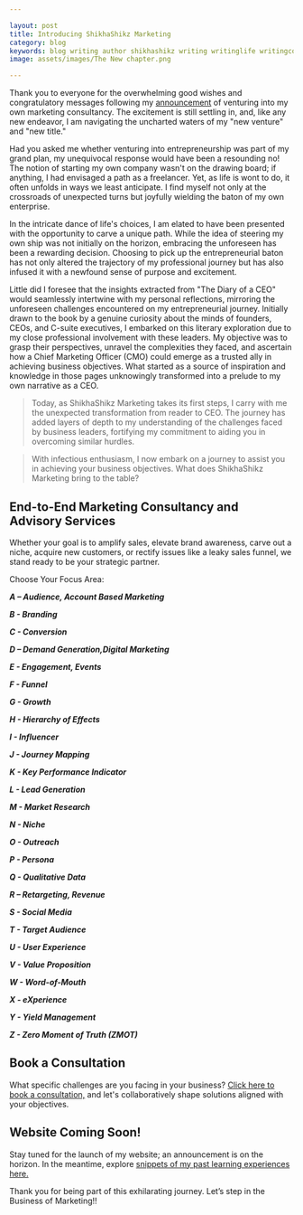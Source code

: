 ```yaml
---

layout: post
title: Introducing ShikhaShikz Marketing
category: blog
keywords: blog writing author shikhashikz writing writinglife writingcommunity marketing consultancy
image: assets/images/The New chapter.png

---
```

Thank you to everyone for the overwhelming good wishes and congratulatory messages following my [announcement](https://www.linkedin.com/feed/update/urn:li:activity:7148918401657200640/) of venturing into my own marketing consultancy. The excitement is still settling in, and, like any new endeavor, I am navigating the uncharted waters of my "new venture" and "new title."

Had you asked me whether venturing into entrepreneurship was part of my grand plan, my unequivocal response would have been a resounding no! The notion of starting my own company wasn't on the drawing board; if anything, I had envisaged a path as a freelancer. Yet, as life is wont to do, it often unfolds in ways we least anticipate. I find myself not only at the crossroads of unexpected turns but joyfully wielding the baton of my own enterprise.

In the intricate dance of life's choices, I am elated to have been presented with the opportunity to carve a unique path. While the idea of steering my own ship was not initially on the horizon, embracing the unforeseen has been a rewarding decision. Choosing to pick up the entrepreneurial baton has not only altered the trajectory of my professional journey but has also infused it with a newfound sense of purpose and excitement.

Little did I foresee that the insights extracted from "The Diary of a CEO" would seamlessly intertwine with my personal reflections, mirroring the unforeseen challenges encountered on my entrepreneurial journey. Initially drawn to the book by a genuine curiosity about the minds of founders, CEOs, and C-suite executives, I embarked on this literary exploration due to my close professional involvement with these leaders. My objective was to grasp their perspectives, unravel the complexities they faced, and ascertain how a Chief Marketing Officer (CMO) could emerge as a trusted ally in achieving business objectives. What started as a source of inspiration and knowledge in those pages unknowingly transformed into a prelude to my own narrative as a CEO.

> Today, as ShikhaShikz Marketing takes its first steps, I carry with me the unexpected transformation from reader to CEO. The journey has added layers of depth to my understanding of the challenges faced by business leaders, fortifying my commitment to aiding you in overcoming similar hurdles.

> With infectious enthusiasm, I now embark on a journey to assist you in achieving your business objectives. What does ShikhaShikz Marketing bring to the table? 

## End-to-End Marketing Consultancy and Advisory Services ##

Whether your goal is to amplify sales, elevate brand awareness, carve out a niche, acquire new customers, or rectify issues like a leaky sales funnel, we stand ready to be your strategic partner.

Choose Your Focus Area:

***A – Audience, Account Based Marketing***

***B - Branding***

***C - Conversion***

***D – Demand Generation,Digital Marketing***

***E - Engagement, Events***

***F - Funnel***

***G - Growth*** 

***H - Hierarchy of Effects***

***I - Influencer***

***J - Journey Mapping***

***K - Key Performance Indicator*** 

***L - Lead Generation***

***M - Market Research***

***N - Niche***

***O - Outreach***

***P - Persona***

***Q - Qualitative Data***

***R – Retargeting, Revenue***

***S - Social Media***

***T - Target Audience***

***U - User Experience***

***V - Value Proposition***

***W - Word-of-Mouth***

***X - eXperience***

***Y - Yield Management***

***Z - Zero Moment of Truth (ZMOT)***

## Book a Consultation ##
What specific challenges are you facing in your business? [Click here to book a consultation,](https://calendly.com/shikhashikz) and let's collaboratively shape solutions aligned with your objectives.

## Website Coming Soon! ##
Stay tuned for the launch of my website; an announcement is on the horizon. In the meantime, explore [snippets of my past learning experiences here.](https://shikhashikz.github.io/)

Thank you for being part of this exhilarating journey. Let’s step in the Business of Marketing!!
